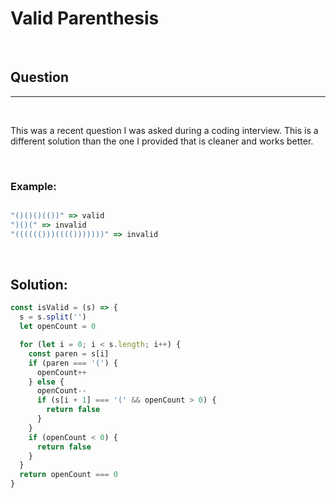 # Valid Parenthesis

&nbsp;

## Question

---

&nbsp;

This was a recent question I was asked during a coding interview. This is a different solution than the one I provided that is cleaner and works better.

&nbsp;

### **Example:**

<!-- code below -->

```javascript

"()()()(())" => valid
")()(" => invalid
"(((((()))(((()))))))" => invalid
```

&nbsp;

## **Solution:**

<!-- code below -->

```javascript
const isValid = (s) => {
  s = s.split('')
  let openCount = 0

  for (let i = 0; i < s.length; i++) {
    const paren = s[i]
    if (paren === '(') {
      openCount++
    } else {
      openCount--
      if (s[i + 1] === '(' && openCount > 0) {
        return false
      }
    }
    if (openCount < 0) {
      return false
    }
  }
  return openCount === 0
}
```
